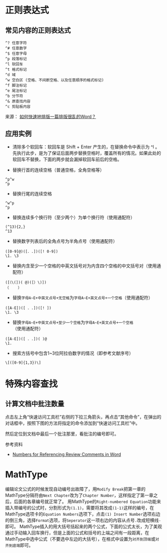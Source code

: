 # 正则表达式

## 常见内容的正则表达式

```
^? 任意字符
^# 任意数字
^$ 任意字母
^p 段落标记
^l 软回车
^t 格式标记
^d 域
^w 空白区 (空格、不间断空格、以及任意顺序的格式标记)
^f 脚注标记
^e 尾注标记
^b 分节符
^& 原查找内容
^c 剪贴板内容
```

来源： [如何快速地排版一篇排版很乱的Word？](https://www.zhihu.com/question/24709866)

## 应用实例

- 清除多个软回车：软回车是 Shift + Enter 产生的，在替换命令中表示为 ^l 。
先执行此步，是为了保证后面两步替换空格时，覆盖所有的情况。如果此处的软回车不替换，下面的两步就会漏掉软回车前后的空格。

- 替换行首的连续空格（普通空格，全角空格等）

```
^p^w
^p
```

- 替换行尾的连续空格

```
^w^p
^p
```

- 替换连续多个换行符（至少两个）为单个换行符（使用通配符）

```
(^13){2,}
^13
```

- 替换数字列表后的全角点号为半角点号（使用通配符）

```
([0-9]@)([．.])([! 0-9])
\1. \3
```

- 替换内含至少一个空格的中英文括号对为内含四个空格的中文括号对（使用通配符）

```
([（\(])( @)([）\)])
（    ）
```

- 替换`字母A~E+中英文点号+无空格`为`字母A~E+英文点号+一个空格`（使用通配符）

```
([A-E])([ ．.])([! ])
\1. \3
```

- 替换`字母A~E+中英文点号+至少一个空格`为`字母A~E+英文点号+一个空格`（使用通配符）

```
([A-E])([ ．.])( )@
\1. 
```

- 搜索方括号中包含1~3位阿拉伯数字的情况（即参考文献序号）

```
\[([0-9]{1,3})\]
```

# 特殊内容查找

## 计算文档中批注数量

点击左上角“快速访问工具栏”右侧的下拉三角箭头，再点击“其他命令”，在弹出的对话框中，按照下图的方法将指定的命令添加到“快速访问工具栏”中。

然后定位到文档中最后一个批注那里，看批注的编号即可。

参考资料

- [Numbers for Referencing Review Comments in Word](https://superuser.com/a/720801/432588)

# MathType

编辑论文公式的时候发现自动编号出故障了，用`Modify Break`把第一章的MathType分隔符由`Next Chapter`改为了`Chapter Number`，这样指定了第一章之后，后面的各章编号就正常了。
用MathType的`Right-numbered Equation`功能来插入带编号的公式时，分割形式为`(1.1)`，需要将其改成`(1-1)`这样的编号，在MathType选项卡的`Equation Numbers`选项下，点击`(1) Insert Number`选项右边的倒三角，选择`Format`选项，将`Seperator`这一项右边的内容从点号`.`改成短横线`-`即可。
MathType插入的用大括号括起来的两个公式，下面的公式太长，为了美观通过手动输入回车换行，但是上面的公式和括号的上端之间有一段距离，在MathType中选中公式（不要选中左边的大括号），在格式中设置为`对齐到顶端`或`对齐到底端`即可。
